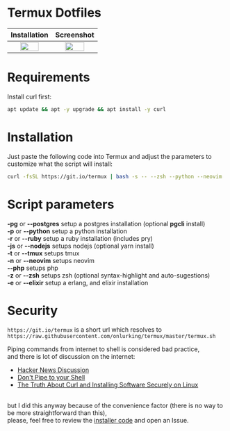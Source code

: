 # Termux Dotfiles

Installation | Screenshot
:-------------------------:|:-------------------------:
<img src="https://i.imgur.com/VDDEXh1.png" width="70%" height="70%" /> | <img src="https://i.imgur.com/5thIWFf.png" width="70%" height="70%" />


# Requirements
Install curl first:
```bash
apt update && apt -y upgrade && apt install -y curl
```

# Installation
Just paste the following code into Termux and adjust the parameters to customize what the script will install:
```bash
curl -fsSL https://git.io/termux | bash -s -- --zsh --python --neovim
```

# Script parameters

**-pg** or **--postgres** setup a postgres installation (optional **pgcli** install)<br>
**-p** or **--python** setup a python installation<br>
**-r** or **--ruby** setup a ruby installation (includes pry)<br>
**-js** or **--nodejs** setups nodejs (optional yarn install)<br>
**-t** or **--tmux** setups tmux<br>
**-n** or **--neovim** setups neovim<br>
**--php** setups php<br>
**-z** or **--zsh** setups zsh (optional syntax-highlight and auto-sugestions)<br>
**-e** or **--elixir** setup a erlang, and elixir installation<br>

# Security
`https://git.io/termux` is a short url which resolves to <br>`https://raw.githubusercontent.com/onlurking/termux/master/termux.sh`

Piping commands from internet to shell is considered bad practice, <br>and there is lot of discussion on the internet: 
- [Hacker News Discussion](https://news.ycombinator.com/item?id=12766049)
- [Don't Pipe to your Shell](https://www.seancassidy.me/dont-pipe-to-your-shell.html)
- [The Truth About Curl and Installing Software Securely on Linux](https://medium.com/@esotericmeans/the-truth-about-curl-and-installing-software-securely-on-linux-63cd12e7befd)

<br>but I did this anyway because of the convenience factor (there is no way to be more straightforward than this),<br>
please, feel free to review the [installer code](https://git.io/termux) and open an Issue.